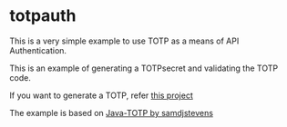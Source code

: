 # totpauth

This is a very simple example to use TOTP as a means of API Authentication. 

This is an example of generating a TOTPsecret and validating the TOTP code. 

If you want to generate a TOTP, refer [this project](https://github.com/charith26/totpgenerator)

The example is based on [Java-TOTP by samdjstevens](https://github.com/samdjstevens/java-totp)
